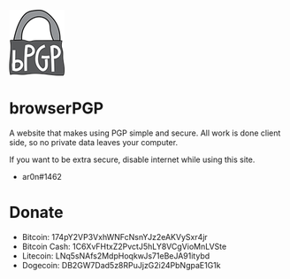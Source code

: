 ![browserPGP Logo](https://raw.githubusercontent.com/browserPGP/browserPGP.github.io/master/s_logo.png)
# browserPGP
A website that makes using PGP simple and secure. All work is done client side, so no private data leaves your computer.

If you want to be extra secure, disable internet while using this site.

- ar0n#1462

# Donate
- Bitcoin: 174pY2VP3VxhWNFcNsnYJz2eAKVySxr4jr
- Bitcoin Cash: 1C6XvFHtxZ2PvctJ5hLY8VCgVioMnLVSte
- Litecoin: LNq5sNAfs2MdpHoqkwJs71eBeJA91itybd
- Dogecoin: DB2GW7Dad5z8RPuJjzG2i24PbNgpaE1G1k
